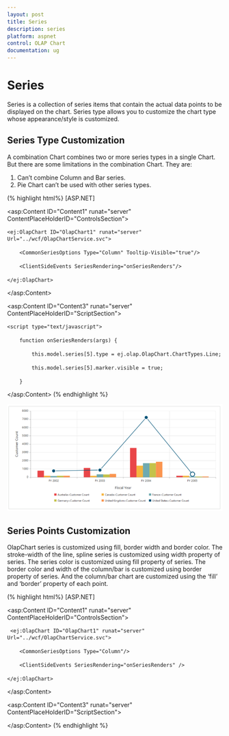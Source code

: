 ```yaml
---
layout: post
title: Series
description: series
platform: aspnet
control: OLAP Chart
documentation: ug
---
```


# Series

Series is a collection of series items that contain the actual data points to be displayed on the chart. Series type allows you to customize the chart type whose appearance/style is customized.

## Series Type Customization

A combination Chart combines two or more series types in a single Chart. But there are some limitations in the combination Chart. They are:

1. Can’t combine Column and Bar series.
2. Pie Chart can’t be used with other series types.


(% highlight html%}
[ASP.NET]

<asp:Content ID="Content1" runat="server" ContentPlaceHolderID="ControlsSection">

    <ej:OlapChart ID="OlapChart1" runat="server" Url="../wcf/OlapChartService.svc">

        <CommonSeriesOptions Type="Column" Tooltip-Visible="true"/>

        <ClientSideEvents SeriesRendering="onSeriesRenders"/>

    </ej:OlapChart>

</asp:Content>

<asp:Content ID="Content3" runat="server" ContentPlaceHolderID="ScriptSection">

    <script type="text/javascript">

        function onSeriesRenders(args) {

            this.model.series[5].type = ej.olap.OlapChart.ChartTypes.Line;

            this.model.series[5].marker.visible = true;

        }

</script>

</asp:Content>
(% endhighlight %}


![C:/Users/Tamilarasu .M/Pictures/document/Chart/Customizingchartseries.png](Series_images/Series_img1.png) 



## Series Points Customization

OlapChart series is customized using fill, border width and border color. The stroke-width of the line, spline series is customized using width property of series.  The series color is customized using fill property of series. The border color and width of the column/bar is customized using border property of series. And the column/bar chart are customized using the ‘fill’ and ‘border’ property of each point.


(% highlight html%}
[ASP.NET]

<asp:Content ID="Content1" runat="server" ContentPlaceHolderID="ControlsSection">

     <ej:OlapChart ID="OlapChart1" runat="server" Url="../wcf/OlapChartService.svc">

        <CommonSeriesOptions Type="Column"/>

        <ClientSideEvents SeriesRendering="onSeriesRenders" />

    </ej:OlapChart>

</asp:Content>

<asp:Content ID="Content3" runat="server" ContentPlaceHolderID="ScriptSection">

<script type="text/javascript">

        function onSeriesRenders(args) {

            this.model.series[0].points[0].fill = "aqua";

            this.model.series[0].points[0].border = { color: "black", width: 2 };

        }

</script>

</asp:Content>
(% endhighlight %}


